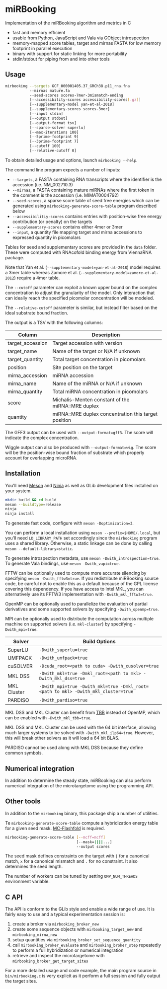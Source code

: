 # miRBooking

Implementation of the miRBooking algorithm and metrics in C

 - fast and memory efficient
 - usable from Python, JavaScript and Vala via GObject introspection
 - memory-mapped score tables, target and mirnas FASTA for  low memory
   footprint in parallel execution
 - binary with support for static linking for more portability
 - stdin/stdout for piping from and into other tools

## Usage

```bash
mirbooking --targets GCF_000001405.37_GRCh38.p11_rna.fna
           --mirnas mature.fa
           --seed-scores scores-7mer-3mismatch-ending
           [--accessibility-scores accessibility-scores[.gz]]
           [--supplementary-model yan-et-al-2018]
           [--supplementary-scores scores-3mer]
           [--input stdin]
           [--output stdout]
           [--output-format tsv]
           [--sparse-solver superlu]
           [--max-iterations 100]
           [--5prime-footprint 9]
           [--3prime-footprint 7]
           [--cutoff 100]
           [--relative-cutoff 0]
```

To obtain detailed usage and options, launch `mirbooking --help`.

The command line program expects a number of inputs:

 - `--targets`, a FASTA containing RNA transcripts where the identifier is the
   accession (i.e. NM_002710.3)
 - `--mirnas`, a FASTA containing mature miRNAs where the first token in the
   comment is the accession (i.e. MIMAT0004792)
 - `--seed-scores`, a sparse score table of seed free energies which can be
   generated using `mirbooking-generate-score-table` program described below
 - `--accessibilitiy-scores` contains entries with position-wise free energy
   contribution (or penalty) on the targets
 - `--supplementary-scores` contains either 4mer or 3mer
 - `--input`, a quantity file mapping target and mirna accessions to
   expressed quantity in picomolars

Tables for seed and supplementary scores are provided in the `data` folder.
These were computed with RNAcofold binding energy from ViennaRNA package.

Note that Yan et al. (`--supplementary-model=yan-et-al-2018`) model requires
a 3mer table whereas Zamore et al. (`--supplementary-model=zamore-et-al-2012`)
require a 4mer table.

The `--cutoff` parameter can exploit a known upper bound on the complex
concentration to adjust the granularity of the model. Only interaction that can
ideally reach the specified picomolar concentration will be modeled.

The `--relative-cutoff` parameter is similar, but instead filter based on the
ideal substrate bound fraction.

The output is a TSV with the following columns:

| Column           | Description                                            |
| ---------------- | ------------------------------------------------------ |
| target_accession | Target accession with version                          |
| target_name      | Name of the target or N/A if unknown                   |
| target_quantity  | Total target concentration in picomolars               |
| position         | Site position on the target                            |
| mirna_accession  | miRNA accession                                        |
| mirna_name       | Name of the miRNA or N/A if unknown                    |
| mirna_quantity   | Total miRNA concentration in picomolars                |
| score            | Michalis-Menten constant of the miRNA::MRE duplex      |
| quantity         | miRNA::MRE duplex concentration this target position   |

The GFF3 output can be used with `--output-format=gff3`. The score will
indicate the complex concentration.

Wiggle output can also be produced with `--output-format=wig`. The score will
be the position-wise bound fraction of substrate which properly account for
overlapping microRNA.

## Installation

You'll need [Meson](http://mesonbuild.com/) and [Ninja](http://ninja-build.org/)
as well as GLib development files installed on your system.

```bash
mkdir build && cd build
meson --buildtype=release
ninja
ninja install
```

To generate fast code, configure with `meson -Doptimization=3`.

You can perform a local installation using `meson --prefix=$HOME/.local`, but
you'll need `LD_LIBRARY_PATH` set accordingly since the `mirbooking` program
uses a shared library. Otherwise, a static linkage can be done by calling
`meson --default-library=static`.

To generate introspection metadata, use `meson -Dwith_introspection=true`. To
generate Vala bindings, use `meson -Dwith_vapi=true`.

FFTW can be optionally used to compute more accurate silencing by specifying
`meson -Dwith_fftw3=true`. If you redistribute miRBooking source code, be
careful not to enable this as a default because of the GPL license covering
this dependency. If you have access to Intel MKL, you can alternatively use its
FFTW3 implementation with `-Dwith_mkl_fftw3=true`.

OpenMP can be optionally used to parallelize the evaluation of partial
derivatives and some supported solvers by specifying `-Dwith_openmp=true`.

MPI can be optionally used to distribute the computation across multiple
machine on supported solvers (i.e. `mkl-cluster`) by specifying `-Dwith_mpi=true`.

| Solver      | Build Options                                                                      |
| --------    | ---------------------------------------------------------------------------------- |
| SuperLU     | `-Dwith_superlu=true`                                                              |
| UMFPACK     | `-Dwith_umfpack=true`                                                              |
| cuSOLVER    | `-Dcuda_root=<path to cuda> -Dwith_cusolver=true`                                  |
| MKL DSS     | `-Dwith_mkl=true -Dmkl_root=<path to mkl> -Dwith_mkl_dss=true`                     |
| MKL Cluster | `-Dwith_mpi=true -Dwith_mkl=true -Dmkl_root=<path to mkl> -Dwith_mkl_cluster=true` |
| PARDISO     | `-Dwith_pardiso=true`                                                              |

MKL DSS and MKL Cluster can benefit from [TBB](https://www.threadingbuildingblocks.org/)
instead of OpenMP, which can be enabled with `-Dwith_mkl_tbb=true`.

MKL DSS and MKL Cluster can be used with the 64 bit interface, allowing much
larger systems to be solved with `-Dwith_mkl_ilp64=true`. However, this will
break other solvers as it will load a 64 bit BLAS.

PARDISO cannot be used along with MKL DSS because they define common symbols.

## Numerical integration

In addition to determine the steady state, miRBooking can also perform
numerical integration of the microtargetome using the programming API.

## Other tools

In addition to the `mirbooking` binary, this package ship a number of
utilities.

Te `mirbooking-generate-score-table` compute a hybridization energy table for
a given seed mask. [MC-Flashfold](https://major.iric.ca/mc-tools/) is required.

```bash
mirbooking-generate-score-table [--mcff=mcff]
                                [--mask=||||...]
                                --output scores
```

The seed mask defines constraints on the target with `|` for a canonical match,
`x` for a canonical mismatch and `.` for no constraint. It also determines the
seed length.

The number of workers can be tuned by setting `OMP_NUM_THREADS` environment
variable.

## C API

The API is conform to the GLib style and enable a wide range of use. It is fairly easy to use and a typical
experimentation session is:

 1. create a broker via `mirbooking_broker_new`
 2. create some sequence objects with `mirbooking_target_new` and `mirbooking_mirna_new`
 3. setup quantities via `mirbooking_broker_set_sequence_quantity`
 4. call `mirbooking_broker_evaluate` and `mirbooking_broker_step` repeatedly
    to perform a full hybridization or numerical integration
 5. retrieve and inspect the microtargetome with `mirbooking_broker_get_target_sites`

For a more detailed usage and code example, the main program source in
`bin/mirbooking.c` is very explicit as it perform a full session and fully
output the target sites.
